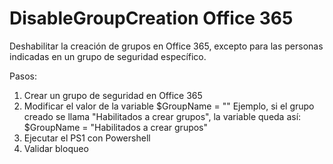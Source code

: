 # DisableGroupCreation Office 365
Deshabilitar la creación de grupos en Office 365, excepto para las personas indicadas en un grupo de seguridad específico.

Pasos:
1. Crear un grupo de seguridad en Office 365
2. Modificar el valor de la variable $GroupName = "<Group name>"
   Ejemplo, si el grupo creado se llama "Habilitados a crear grupos", la variable queda así:
   $GroupName = "Habilitados a crear grupos"
3. Ejecutar el PS1 con Powershell
4. Validar bloqueo  
